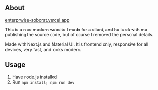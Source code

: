 ## About

[enterprwise-soborat.vercel.app](https://enterprwise-soborat.vercel.app])

This is a nice modern website I made for a client, and he is ok with me publishing the source code, but of course I removed the personal details.

Made with Next.js and Material UI.
It is frontend only, responsive for all devices, very fast, and looks modern.

## Usage

1. Have node.js installed
2. Run `npm install; npm run dev`
